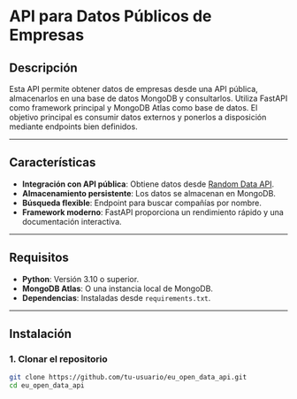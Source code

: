 # API para Datos Públicos de Empresas

## Descripción

Esta API permite obtener datos de empresas desde una API pública, almacenarlos en una base de datos MongoDB y consultarlos. Utiliza FastAPI como framework principal y MongoDB Atlas como base de datos. El objetivo principal es consumir datos externos y ponerlos a disposición mediante endpoints bien definidos.

---

## Características

- **Integración con API pública**: Obtiene datos desde [Random Data API](https://random-data-api.com/).
- **Almacenamiento persistente**: Los datos se almacenan en MongoDB.
- **Búsqueda flexible**: Endpoint para buscar compañías por nombre.
- **Framework moderno**: FastAPI proporciona un rendimiento rápido y una documentación interactiva.

---

## Requisitos

- **Python**: Versión 3.10 o superior.
- **MongoDB Atlas**: O una instancia local de MongoDB.
- **Dependencias**: Instaladas desde `requirements.txt`.

---

## Instalación

### 1. Clonar el repositorio
```bash
git clone https://github.com/tu-usuario/eu_open_data_api.git
cd eu_open_data_api
